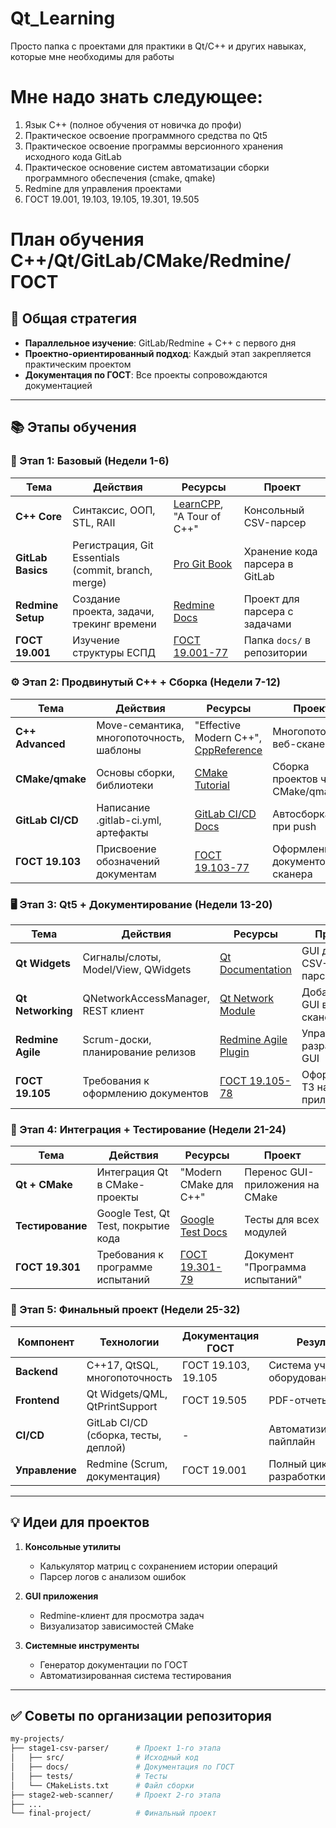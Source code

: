 # Qt_Learning
Просто папка с проектами для практики в Qt/C++ и других навыках, которые мне необходимы для работы


# Мне надо знать следующее:
1) Язык С++ (полное обучения от новичка до профи)
2) Практическое освоение программного средства по Qt5
3) Практическое освоение программы версионного хранения исходного кода GitLab
4) Практическое основение систем автоматизации сборки программного обеспечения (cmake, qmake)
5) Redmine для управления проектами
6) ГОСТ 19.001, 19.103, 19.105, 19.301, 19.505

# План обучения C++/Qt/GitLab/CMake/Redmine/ГОСТ

## 📌 Общая стратегия
- **Параллельное изучение**: GitLab/Redmine + C++ с первого дня
- **Проектно-ориентированный подход**: Каждый этап закрепляется практическим проектом
- **Документация по ГОСТ**: Все проекты сопровождаются документацией

---

## 📚 Этапы обучения

### 🧱 Этап 1: Базовый (Недели 1-6)
| Тема               | Действия                                                                 | Ресурсы                                                                 | Проект                                                                 |
|--------------------|--------------------------------------------------------------------------|-------------------------------------------------------------------------|------------------------------------------------------------------------|
| **C++ Core**       | Синтаксис, ООП, STL, RAII                                                | [LearnCPP](https://www.learncpp.com/), "A Tour of C++"                 | Консольный CSV-парсер                                                 |
| **GitLab Basics**  | Регистрация, Git Essentials (commit, branch, merge)                     | [Pro Git Book](https://git-scm.com/book/en/v2)                          | Хранение кода парсера в GitLab                                        |
| **Redmine Setup**  | Создание проекта, задачи, трекинг времени                               | [Redmine Docs](https://www.redmine.org/projects/redmine/wiki)           | Проект для парсера с задачами                                         |
| **ГОСТ 19.001**    | Изучение структуры ЕСПД                                                  | [ГОСТ 19.001-77](https://docs.cntd.ru/document/1200007843)              | Папка `docs/` в репозитории                                           |

### ⚙️ Этап 2: Продвинутый C++ + Сборка (Недели 7-12)
| Тема               | Действия                                                                 | Ресурсы                                                                 | Проект                                                                 |
|--------------------|--------------------------------------------------------------------------|-------------------------------------------------------------------------|------------------------------------------------------------------------|
| **C++ Advanced**   | Move-семантика, многопоточность, шаблоны                                | "Effective Modern C++", [CppReference](https://en.cppreference.com/)   | Многопоточный веб-сканер                                              |
| **CMake/qmake**    | Основы сборки, библиотеки                                               | [CMake Tutorial](https://cmake.org/cmake/help/latest/guide/tutorial/)   | Сборка проектов через CMake/qmake                                     |
| **GitLab CI/CD**   | Написание .gitlab-ci.yml, артефакты                                     | [GitLab CI/CD Docs](https://docs.gitlab.com/ee/ci/)                     | Автосборка при push                                                   |
| **ГОСТ 19.103**    | Присвоение обозначений документам                                       | [ГОСТ 19.103-77](https://docs.cntd.ru/document/1200007844)              | Оформление документов сканера                                         |

### 🖥️ Этап 3: Qt5 + Документирование (Недели 13-20)
| Тема               | Действия                                                                 | Ресурсы                                                                 | Проект                                                                 |
|--------------------|--------------------------------------------------------------------------|-------------------------------------------------------------------------|------------------------------------------------------------------------|
| **Qt Widgets**     | Сигналы/слоты, Model/View, QWidgets                                     | [Qt Documentation](https://doc.qt.io/)                                  | GUI для CSV-парсера                                                   |
| **Qt Networking**  | QNetworkAccessManager, REST клиент                                       | [Qt Network Module](https://doc.qt.io/qt-6/qtnetwork-index.html)        | Добавление GUI в веб-сканер                                           |
| **Redmine Agile**  | Scrum-доски, планирование релизов                                       | [Redmine Agile Plugin](https://www.redmineup.com/pages/plugins/agile)   | Управление разработкой GUI                                            |
| **ГОСТ 19.105**    | Требования к оформлению документов                                       | [ГОСТ 19.105-78](https://docs.cntd.ru/document/1200007845)              | Оформление ТЗ на GUI-приложение                                       |

### 🔗 Этап 4: Интеграция + Тестирование (Недели 21-24)
| Тема               | Действия                                                                 | Ресурсы                                                                 | Проект                                                                 |
|--------------------|--------------------------------------------------------------------------|-------------------------------------------------------------------------|------------------------------------------------------------------------|
| **Qt + CMake**     | Интеграция Qt в CMake-проекты                                            | "Modern CMake для C++"                                                  | Перенос GUI-приложения на CMake                                       |
| **Тестирование**   | Google Test, Qt Test, покрытие кода                                      | [Google Test Docs](https://google.github.io/googletest/)                | Тесты для всех модулей                                                |
| **ГОСТ 19.301**    | Требования к программе испытаний                                         | [ГОСТ 19.301-79](https://docs.cntd.ru/document/1200007846)              | Документ "Программа испытаний"                                        |

### 🚀 Этап 5: Финальный проект (Недели 25-32)
| Компонент          | Технологии                                                               | Документация ГОСТ                          | Результат                                                             |
|--------------------|--------------------------------------------------------------------------|--------------------------------------------|-----------------------------------------------------------------------|
| **Backend**        | C++17, QtSQL, многопоточность                                           | ГОСТ 19.103, 19.105                        | Система учета оборудования                                            |
| **Frontend**       | Qt Widgets/QML, QtPrintSupport                                          | ГОСТ 19.505                                | PDF-отчеты, графики                                                  |
| **CI/CD**          | GitLab CI/CD (сборка, тесты, деплой)                                     | -                                          | Автоматизированный пайплайн                                           |
| **Управление**     | Redmine (Scrum, документация)                                           | ГОСТ 19.001                                | Полный цикл разработки                                                |

---

## 💡 Идеи для проектов
1. **Консольные утилиты**
   - Калькулятор матриц с сохранением истории операций
   - Парсер логов с анализом ошибок
   
2. **GUI приложения**
   - Redmine-клиент для просмотра задач
   - Визуализатор зависимостей CMake
   
3. **Системные инструменты**
   - Генератор документации по ГОСТ
   - Автоматизированная система тестирования

---

## ✅ Советы по организации репозитория
```bash
my-projects/
├── stage1-csv-parser/      # Проект 1-го этапа
│   ├── src/                # Исходный код
│   ├── docs/               # Документация по ГОСТ
│   ├── tests/              # Тесты
│   └── CMakeLists.txt      # Файл сборки
├── stage2-web-scanner/     # Проект 2-го этапа
├── ...                     
└── final-project/          # Финальный проект
